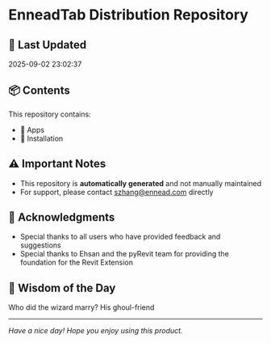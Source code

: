 # EnneadTab Distribution Repository

## 📅 Last Updated
2025-09-02 23:02:37



## 📦 Contents
This repository contains:
- 📂 Apps
- 📂 Installation

## ⚠️ Important Notes
- This repository is **automatically generated** and not manually maintained
- For support, please contact szhang@ennead.com directly

## 🙏 Acknowledgments
- Special thanks to all users who have provided feedback and suggestions
- Special thanks to Ehsan and the pyRevit team for providing the foundation for the Revit Extension

## 💭 Wisdom of the Day
Who did the wizard marry? His ghoul-friend

---
*Have a nice day! Hope you enjoy using this product.*

